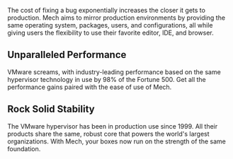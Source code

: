 ---
---
The cost of fixing a bug exponentially increases the closer it
gets to production. Mech aims to mirror production environments
by providing the same operating system, packages, users, and
configurations, all while giving users the flexibility to use
their favorite editor, IDE, and browser.


## Unparalleled Performance

VMware screams, with industry-leading performance based on the same hypervisor
technology in use by 98% of the Fortune 500. Get all the performance gains
paired with the ease of use of Mech.


## Rock Solid Stability

The VMware hypervisor has been in production use since 1999. All their products
share the same, robust core that powers the world's largest organizations. With
Mech, your boxes now run on the strength of the same foundation.
